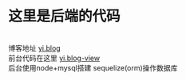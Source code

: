 # 这里是后端的代码
<br/>博客地址 [yi.blog](http://120.79.208.33/#/blogList "前台代码")
<br/>前台代码在这里 [yi.blog-view](https://github.com/912187345/yi.blog-view "前台代码")
<br/>后台使用node+mysql搭建 sequelize(orm)操作数据库